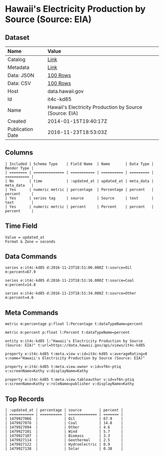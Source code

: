 # Hawaii's Electricity Production by Source (Source: EIA)

## Dataset

| Name | Value |
| :--- | :---- |
| Catalog | [Link](https://catalog.data.gov/dataset/hawaiis-electricity-production-by-source-source-eia-e255a) |
| Metadata | [Link](https://data.hawaii.gov/api/views/it4c-kd85) |
| Data: JSON | [100 Rows](https://data.hawaii.gov/api/views/it4c-kd85/rows.json?max_rows=100) |
| Data: CSV | [100 Rows](https://data.hawaii.gov/api/views/it4c-kd85/rows.csv?max_rows=100) |
| Host | data.hawaii.gov |
| Id | it4c-kd85 |
| Name | Hawaii's Electricity Production by Source (Source: EIA) |
| Created | 2014-01-15T19:40:17Z |
| Publication Date | 2016-11-23T18:53:03Z |

## Columns

```ls
| Included | Schema Type    | Field Name  | Name       | Data Type | Render Type |
| ======== | ============== | =========== | ========== | ========= | =========== |
| No       | time           | :updated_at | updated_at | meta_data | meta_data   |
| Yes      | numeric metric | percentage  | Percentage | percent   | percent     |
| Yes      | series tag     | source      | Source     | text      | text        |
| Yes      | numeric metric | percent     | Percent    | percent   | percent     |
```

## Time Field

```ls
Value = updated_at
Format & Zone = seconds
```

## Data Commands

```ls
series e:it4c-kd85 d:2016-11-23T18:51:06.000Z t:source=Oil m:percent=67.9

series e:it4c-kd85 d:2016-11-23T18:51:16.000Z t:source=Coal m:percent=14.8

series e:it4c-kd85 d:2016-11-23T18:51:34.000Z t:source=Other m:percent=4.6
```

## Meta Commands

```ls
metric m:percentage p:float l:Percentage t:dataTypeName=percent

metric m:percent p:float l:Percent t:dataTypeName=percent

entity e:it4c-kd85 l:"Hawaii's Electricity Production by Source (Source: EIA)" t:url=https://data.hawaii.gov/api/views/it4c-kd85

property e:it4c-kd85 t:meta.view v:id=it4c-kd85 v:averageRating=0 v:name="Hawaii's Electricity Production by Source (Source: EIA)"

property e:it4c-kd85 t:meta.view.owner v:id=vf6n-ptiq v:screenName=Kathy v:displayName=Kathy

property e:it4c-kd85 t:meta.view.tableauthor v:id=vf6n-ptiq v:screenName=Kathy v:roleName=publisher v:displayName=Kathy
```

## Top Records

```ls
| :updated_at | percentage | source        | percent | 
| =========== | ========== | ============= | ======= | 
| 1479927066  |            | Oil           | 67.9    | 
| 1479927076  |            | Coal          | 14.8    | 
| 1479927094  |            | Other         | 4.6     | 
| 1479927101  |            | Wind          | 5.7     | 
| 1479927107  |            | Biomass       | 3.3     | 
| 1479927114  |            | Geothermal    | 2.5     | 
| 1479927122  |            | Hydroelectric | 0.9     | 
| 1479927138  |            | Solar         | 0.38    | 
```